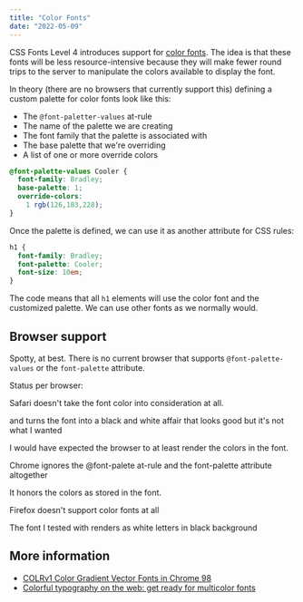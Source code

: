 ```yaml
---
title: "Color Fonts"
date: "2022-05-09"
---
```


CSS Fonts Level 4 introduces support for [color fonts](https://www.w3.org/TR/css-fonts-4/#color-font-support). The idea is that these fonts will be less resource-intensive because they will make fewer round trips to the server to manipulate the colors available to display the font.

In theory (there are no browsers that currently support this) defining a custom palette for color fonts look like this:

* The `@font-paletter-values` at-rule
* The name of the palette we are creating
* The font family that the palette is associated with
* The base palette that we're overriding
* A list of one or more override colors

```css
@font-palette-values Cooler {
  font-family: Bradley;
  base-palette: 1;
  override-colors:
    1 rgb(126,183,228);
}
```

Once the palette is defined, we can use it as another attribute for CSS rules:

```css
h1 {
  font-family: Bradley;
  font-palette: Cooler;
  font-size: 10em;
}
```

The code means that all `h1` elements will use the color font and the customized palette. We can use other fonts as we normally would.

## Browser support

Spotty, at best. There is no current browser that supports `@font-palette-values` or the `font-palette` attribute.

Status per browser:

Safari doesn't take the font color into consideration at all.

and turns the font into a black and white affair that looks good but it's not what I wanted

I would have expected the browser to at least render the colors in the font.

Chrome ignores the @font-palete at-rule and the font-palette attribute altogether

It honors the colors as stored in the font.

Firefox doesn't support color fonts at all

The font I tested with renders as white letters in black background

## More information

* [COLRv1 Color Gradient Vector Fonts in Chrome 98](https://developer.chrome.com/blog/colrv1-fonts/)
* [Colorful typography on the web: get ready for multicolor fonts](https://pixelambacht.nl/2014/multicolor-fonts/)
